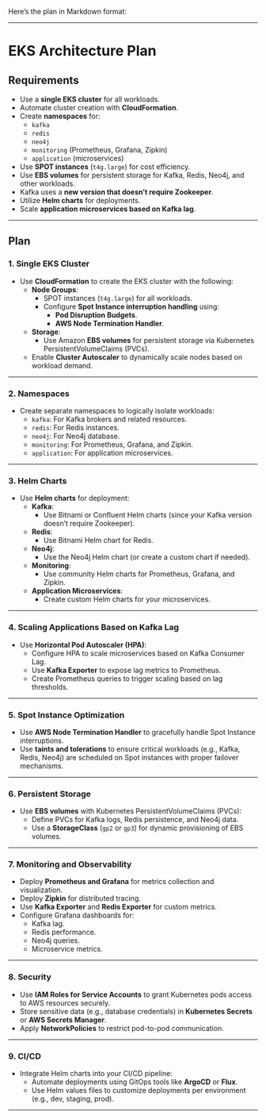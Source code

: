 Here’s the plan in Markdown format:

---

# **EKS Architecture Plan**

## **Requirements**
- Use a **single EKS cluster** for all workloads.
- Automate cluster creation with **CloudFormation**.
- Create **namespaces** for:
    - `kafka`
    - `redis`
    - `neo4j`
    - `monitoring` (Prometheus, Grafana, Zipkin)
    - `application` (microservices)
- Use **SPOT instances** (`t4g.large`) for cost efficiency.
- Use **EBS volumes** for persistent storage for Kafka, Redis, Neo4j, and other workloads.
- Kafka uses a **new version that doesn’t require Zookeeper**.
- Utilize **Helm charts** for deployments.
- Scale **application microservices based on Kafka lag**.

---

## **Plan**

### **1. Single EKS Cluster**
- Use **CloudFormation** to create the EKS cluster with the following:
    - **Node Groups**:
        - SPOT instances (`t4g.large`) for all workloads.
        - Configure **Spot Instance interruption handling** using:
            - **Pod Disruption Budgets**.
            - **AWS Node Termination Handler**.
    - **Storage**:
        - Use Amazon **EBS volumes** for persistent storage via Kubernetes PersistentVolumeClaims (PVCs).
    - Enable **Cluster Autoscaler** to dynamically scale nodes based on workload demand.

---

### **2. Namespaces**
- Create separate namespaces to logically isolate workloads:
    - `kafka`: For Kafka brokers and related resources.
    - `redis`: For Redis instances.
    - `neo4j`: For Neo4j database.
    - `monitoring`: For Prometheus, Grafana, and Zipkin.
    - `application`: For application microservices.

---

### **3. Helm Charts**
- Use **Helm charts** for deployment:
    - **Kafka**:
        - Use Bitnami or Confluent Helm charts (since your Kafka version doesn’t require Zookeeper).
    - **Redis**:
        - Use Bitnami Helm chart for Redis.
    - **Neo4j**:
        - Use the Neo4j Helm chart (or create a custom chart if needed).
    - **Monitoring**:
        - Use community Helm charts for Prometheus, Grafana, and Zipkin.
    - **Application Microservices**:
        - Create custom Helm charts for your microservices.

---

### **4. Scaling Applications Based on Kafka Lag**
- Use **Horizontal Pod Autoscaler (HPA)**:
    - Configure HPA to scale microservices based on Kafka Consumer Lag.
    - Use **Kafka Exporter** to expose lag metrics to Prometheus.
    - Create Prometheus queries to trigger scaling based on lag thresholds.

---

### **5. Spot Instance Optimization**
- Use **AWS Node Termination Handler** to gracefully handle Spot Instance interruptions.
- Use **taints and tolerations** to ensure critical workloads (e.g., Kafka, Redis, Neo4j) are scheduled on Spot instances with proper failover mechanisms.

---

### **6. Persistent Storage**
- Use **EBS volumes** with Kubernetes PersistentVolumeClaims (PVCs):
    - Define PVCs for Kafka logs, Redis persistence, and Neo4j data.
    - Use a **StorageClass** (`gp2` or `gp3`) for dynamic provisioning of EBS volumes.

---

### **7. Monitoring and Observability**
- Deploy **Prometheus and Grafana** for metrics collection and visualization.
- Deploy **Zipkin** for distributed tracing.
- Use **Kafka Exporter** and **Redis Exporter** for custom metrics.
- Configure Grafana dashboards for:
    - Kafka lag.
    - Redis performance.
    - Neo4j queries.
    - Microservice metrics.

---

### **8. Security**
- Use **IAM Roles for Service Accounts** to grant Kubernetes pods access to AWS resources securely.
- Store sensitive data (e.g., database credentials) in **Kubernetes Secrets** or **AWS Secrets Manager**.
- Apply **NetworkPolicies** to restrict pod-to-pod communication.

---

### **9. CI/CD**
- Integrate Helm charts into your CI/CD pipeline:
    - Automate deployments using GitOps tools like **ArgoCD** or **Flux**.
    - Use Helm values files to customize deployments per environment (e.g., dev, staging, prod).

---

